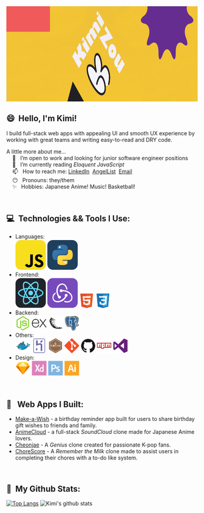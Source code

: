 <link rel="stylesheet" href="https://cdn.jsdelivr.net/gh/devicons/devicon@v2.10.1/devicon.min.css">

<img style='height: 250px' src="readme-assets/banner.jpg"> 
<br />

## 😄&nbsp; Hello, I'm Kimi! 
I build full-stack web apps with appealing UI and smooth UX experience by working with great teams and writing easy-to-read and DRY code.

A little more about me... <br />
&nbsp; &nbsp; 🔭 &nbsp; I’m open to work and looking for junior software engineer positions <br />
&nbsp; &nbsp; 🌱 &nbsp; I’m currently reading <em>Eloquent JavaScript</em><br />
&nbsp; &nbsp; 📫 &nbsp; How to reach me: 
<a href='https://www.linkedin.com/in/kimizou/'>LinkedIn</a>&nbsp; 
<a href='https://angel.co/u/kimi-zou'>AngelList</a>&nbsp;
<a href='mailto:kimizou.kz@gmail.com'>Email</a>&nbsp;
<br />
&nbsp; &nbsp; 😶 &nbsp; Pronouns: they/them <br />
&nbsp; &nbsp; ✨ &nbsp; Hobbies: Japanese Anime! Music! Basketball!

<br />

## 💻&nbsp; Technologies && Tools I Use:
- Languages: <br />
  ![JS](https://github.com/harshcut/harshcut/raw/master/static/javascript.svg)
  ![Python](https://github.com/harshcut/harshcut/raw/master/static/python.svg)
- Frontend: <br />
  ![React](https://github.com/harshcut/harshcut/raw/master/static/react.svg)
  ![Redux](https://github.com/harshcut/harshcut/raw/master/static/redux.svg)
  <img src='readme-assets/html5-original.svg' style='height: 39px'>
  <img src='readme-assets/css3-original.svg' style='height: 39px'>
- Backend: <br />
  <img src='readme-assets/nodejs-original.svg' style='height: 39px'>
  <img src='readme-assets/express-original.svg' style='height: 39px'>
  <img src='readme-assets/flask-original.svg' style='height: 39px'>
  <img src='readme-assets/postgresql-original.svg' style='height: 39px'>
- Others: <br />
  <img src='readme-assets/docker-original.svg' style='height: 39px'>
  <img src='readme-assets/heroku-original.svg' style='height: 39px'>
  <img src='readme-assets/mocha-plain.svg' style='height: 39px'>
  <img src='readme-assets/git-original.svg' style='height: 39px'>
  <img src='readme-assets/github-original.svg' style='height: 39px'>
  <img src='readme-assets/npm-original-wordmark.svg' style='height: 39px'>
  <img src='readme-assets/visualstudio-plain.svg' style='height: 39px'>
- Design: <br />
  <img src='readme-assets/sketch-original.svg' style='height: 39px'>
  <img src='readme-assets/xd-plain.svg' style='height: 39px'>
  <img src='readme-assets/photoshop-plain.svg' style='height: 39px'>
  <img src='readme-assets/illustrator-plain.svg' style='height: 39px'>

<br />

## 🐾 &nbsp;  Web Apps I Built:
- <a href='https://capstone-make-a-wish.herokuapp.com/'>Make-a-Wish</a> - a birthday reminder app built for users to share birthday gift wishes to friends and family.
- <a href='https://anime-cloud.herokuapp.com/'>AnimeCloud</a> - a full-stack <a href='https://soundcloud.com/' style='text-decoration: none; color: inherit'><em>SoundCloud</em></a> clone made for Japanese Anime lovers.
- <a href='https://cheonjae.herokuapp.com/'>Cheonjae</a> - A <a href='https://genius.com/' style='text-decoration: none; color: inherit'><em>Genius</em></a> clone created for passionate K-pop fans.
- <a href='https://chorescore2020.herokuapp.com/'>ChoreScore</a> - A <a href='https://genius.com/' style='text-decoration: none; color: inherit'><em>Remember the Milk</em></a> clone made to assist users in completing their chores with a to-do like system.

<br />

## 🎏&nbsp; My Github Stats:
[![Top Langs](https://github-readme-stats.vercel.app/api/top-langs/?username=Kimi-Zou&layout=compact&langs_count=10&count_private=true&exclude_repo=01-fcc-tribute-page,02-fcc-survey-form,03-fcc-product-landing-page,04-fcc-technical-documentation,06-fcc-random-quote-machine,kimi-zou.github.io&theme=radical)](https://github.com/Kimi-Zou/github-readme-stats)
![Kimi's github stats](https://github-readme-stats.vercel.app/api?username=kimi-zou&theme=radical&show_icons=true&count_private=true&hide=issues)